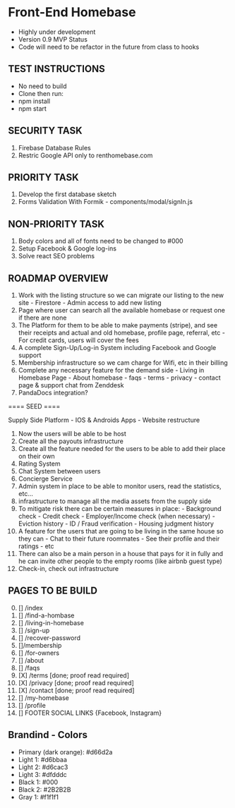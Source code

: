 # Front-End Homebase
 - Highly under development
 - Version 0.9 MVP Status
 - Code will need to be refactor in the future from class to hooks

## TEST INSTRUCTIONS
 - No need to build
 - Clone then run:
 - npm install
 - npm start

## SECURITY TASK
  1. Firebase Database Rules
  2. Restric Google API only to renthomebase.com

## PRIORITY TASK
  1. Develop the first database sketch
  2. Forms Validation With Formik
	- components/modal/signIn.js

## NON-PRIORITY TASK
  1. Body colors and all of fonts need to be changed to #000
  2. Setup Facebook & Google log-ins
  3. Solve react SEO problems

## ROADMAP OVERVIEW
  1. Work with the listing structure so we can migrate our listing to the new site
    - Firestore
    - Admin access to add new listing
  2. Page where user can search all the available homebase or request one if there are none
  3. The Platform for them to be able to make payments (stripe), and see their receipts and actual and old homebase, profile page, referral, etc
    - For credit cards, users will cover the fees
  4. A complete Sign-Up/Log-in System including Facebook and Google support
  5. Membership infrastructure so we cam charge for Wifi, etc in their billing
  6. Complete any necessary feature for the demand side
    - Living in Homebase Page
    - About homebase
    - faqs
    - terms
    - privacy
    - contact page & support chat from Zenddesk
  7. PandaDocs integration?

  ==== SEED ====

  Supply Side Platform
    - IOS & Androids Apps
    - Website restructure

  1. Now the users will be able to be host
  2. Create all the payouts infrastructure
  3. Create all the feature needed for the users to be able to add their place on their own
  4. Rating System
  5. Chat System between users
  6. Concierge Service
  7. Admin system in place to be able to monitor users, read the statistics, etc...
  8. infrastructure to manage all the media assets from the supply side
  9. To mitigate risk there can be certain measures in place:
    - Background check
    - Credit check
    - Employer/Income check (when necessary)
    - Eviction history
    - ID / Fraud verification
    - Housing judgment history
  10. A feature for the users that are going to be living in the same house so they can
    - Chat to their future roommates
    - See their profile and their ratings
    - etc
  11. There can also be a main person in a house that pays for it in fully and he can invite other people to the empty rooms (like airbnb guest type)
  12. Check-in, check out infrastructure

## PAGES TO BE BUILD
  0.  [] /index
  1.  [] /find-a-hombase
  2.  [] /living-in-homebase
  3.  [] /sign-up
  4.  [] /recover-password
  5.  []/membership
  6.  [] /for-owners
  7.  [] /about
  8.  [] /faqs
  9.  [X] /terms [done; proof read required]
  10. [X] /privacy [done; proof read required]
  11. [X] /contact [done; proof read required]
  12. [] /my-homebase
  13. [] /profile
  14. [] FOOTER SOCIAL LINKS {Facebook, Instagram}


## Brandind - Colors
 - Primary (dark orange): #d66d2a
 - Light 1: #d6bbaa
 - Light 2: #d6cac3
 - Light 3: #dfdddc
 - Black 1: #000
 - Black 2: #2B2B2B
 - Gray 1: #f1f1f1
